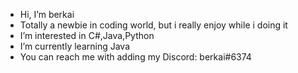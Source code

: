 -  Hi, I’m berkai
-  Totally a newbie in coding world, but i really enjoy while i doing it
-  I’m interested in C#,Java,Python
-  I’m currently learning Java
- You can reach me with adding my Discord: berkai#6374

<!---
tongelberkay/tongelberkay is a ✨ special ✨ repository because its `README.md` (this file) appears on your GitHub profile.
You can click the Preview link to take a look at your changes.
--->
